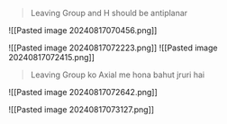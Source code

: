 > Leaving Group and H should be antiplanar 

![[Pasted image 20240817070456.png]]

![[Pasted image 20240817072223.png]]
![[Pasted image 20240817072415.png]]

> Leaving Group ko Axial me hona bahut jruri hai 


![[Pasted image 20240817072642.png]]

![[Pasted image 20240817073127.png]]

